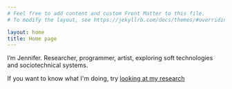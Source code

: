 ```yaml
---
# Feel free to add content and custom Front Matter to this file.
# To modify the layout, see https://jekyllrb.com/docs/themes/#overriding-theme-defaults

layout: home
title: Home page
---
```

I’m Jennifer. Researcher, programmer, artist, exploring soft technologies and sociotechnical systems.

If you want to know what I'm doing, try [looking at my research](/research/)